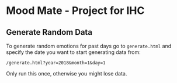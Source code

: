 # Mood Mate - Project for IHC

## Generate Random Data

To generate random emotions for past days go to ```generate.html``` and specify the date you want to start generating data from:

```/generate.html?year=2018&month=1&day=1```

Only run this once, otherwise you might lose data.
